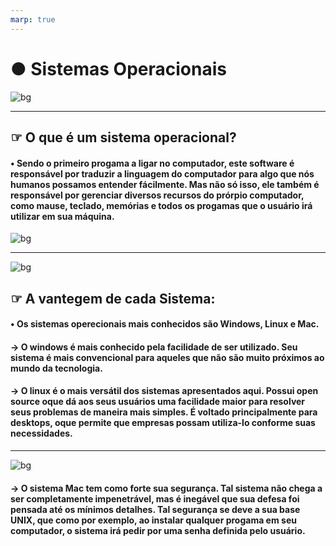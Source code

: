 ```yaml
--- 
marp: true
---
```


# ● Sistemas Operacionais 

![bg](https://support.content.office.net/pt-br/media/a3ea3323-035f-470f-94e5-b6d76b9aa9fb.jpg)

---  


## ☞ O que é um sistema operacional? 
#### • Sendo o primeiro progama a ligar no computador, este software é responsável por traduzir a linguagem do computador para algo que nós humanos possamos entender fácilmente. Mas não só isso, ele também é responsável por gerenciar diversos recursos do prórpio computador, como mause, teclado, memórias e todos os progamas que o usuário irá utilizar em sua máquina.
<!--Sendo o primeiro progama a ligar no computador, este software é responsável por traduzir a linguagem do computador para algo que nós humanos possamos entender fácilmente. Mas não só isso, ele também é responsável por gerenciar diversos recursos do prórpio computador, como mause, teclado, memórias e todos os progamas que o usuário irá utilizar em sua máquina.-->

![bg](https://support.content.office.net/pt-br/media/a3ea3323-035f-470f-94e5-b6d76b9aa9fb.jpg)

---
![bg](https://support.content.office.net/pt-br/media/a3ea3323-035f-470f-94e5-b6d76b9aa9fb.jpg)

## ☞ A vantegem de cada Sistema:

#### • Os sistemas operecionais mais conhecidos são Windows, Linux e Mac. 

#### → O windows é mais conhecido pela facilidade de ser utilizado. Seu sistema é mais convencional para aqueles que não são muito próximos ao mundo da tecnologia. 

#### → O linux é o mais versátil dos sistemas apresentados aqui. Possui open source oque dá aos seus usuários uma facilidade maior para resolver seus problemas de maneira mais simples. É voltado principalmente para desktops, oque permite que empresas possam utiliza-lo conforme suas necessidades. 

<!--Os sistemas operecionais mais conhecidos são Windows, Linux e Mac. 

O windows é mais conhecido pela facilidade de ser utilizado. Seu sistema é mais convencional para aqueles que não são muito próximos ao mundo da tecnologia. 

 O linux é o mais versátil dos sistemas apresentados aqui. Possui open source oque dá aos seus usuários uma facilidade maior para resolver seus problemas de maneira mais simples. É voltado principalmente para desktops, oque permite que empresas possam utiliza-lo conforme suas necessidades.-->
---
![bg](https://support.content.office.net/pt-br/media/a3ea3323-035f-470f-94e5-b6d76b9aa9fb.jpg)

#### → O sistema Mac tem como forte sua segurança. Tal sistema não chega a ser completamente impenetrável, mas é inegável que sua defesa foi pensada até os mínimos detalhes. Tal segurança se deve a sua base UNIX, que como por exemplo, ao instalar qualquer progama em seu computador, o sistema irá pedir por uma senha definida pelo usuário. 

<!--O sistema Mac tem como forte sua segurança. Tal sistema não chega a ser completamente impenetrável, mas é inegável que sua defesa foi pensada até os mínimos detalhes. Tal segurança se deve a sua base UNIX, que como por exemplo, ao instalar qualquer progama em seu computador, o sistema irá pedir por uma senha definida pelo usuário.-- >
---
